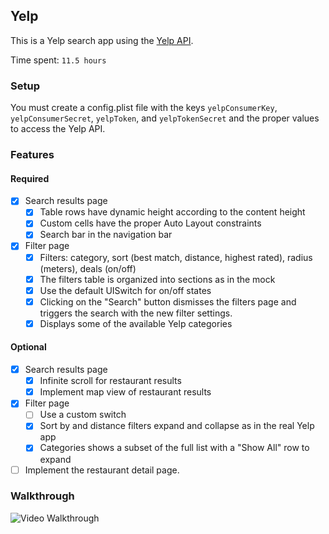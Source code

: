 ## Yelp

This is a Yelp search app using the [Yelp API](http://developer.rottentomatoes.com/docs/read/JSON).

Time spent: `11.5 hours`

### Setup
You must create a config.plist file with the keys `yelpConsumerKey`, `yelpConsumerSecret`, `yelpToken`, and `yelpTokenSecret` and the proper values to access the Yelp API.

### Features

#### Required

- [x] Search results page
   - [x] Table rows have dynamic height according to the content height
   - [x] Custom cells have the proper Auto Layout constraints
   - [x] Search bar in the navigation bar
- [x] Filter page
   - [x] Filters: category, sort (best match, distance, highest rated), radius (meters), deals (on/off)
   - [x] The filters table is organized into sections as in the mock
   - [x] Use the default UISwitch for on/off states
   - [x] Clicking on the "Search" button dismisses the filters page and triggers the search with the new filter settings.
   - [x] Displays some of the available Yelp categories

#### Optional

- [x] Search results page
   - [x] Infinite scroll for restaurant results
   - [x] Implement map view of restaurant results
- [x] Filter page
   - [ ] Use a custom switch
   - [x] Sort by and distance filters expand and collapse as in the real Yelp app
   - [x] Categories shows a subset of the full list with a "Show All" row to expand
- [ ] Implement the restaurant detail page.

### Walkthrough

![Video Walkthrough](yelp.gif)
